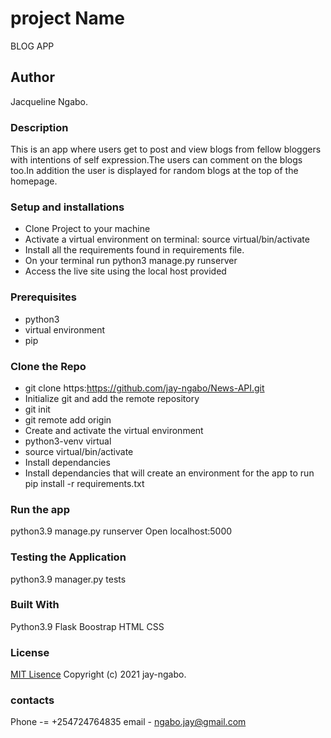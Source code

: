 # project Name
BLOG APP

## Author
Jacqueline Ngabo.
### Description
This is an app where users get to post and view blogs from fellow bloggers with intentions of self expression.The users can comment on the blogs too.In addition the user is displayed for random blogs at the top of the homepage.
### Setup and installations
* Clone Project to your machine
* Activate a virtual environment on terminal: source virtual/bin/activate
* Install all the requirements found in requirements file.
* On your terminal run python3 manage.py runserver
* Access the live site using the local host provided 
### Prerequisites
* python3
* virtual environment
* pip 
### Clone the Repo 
* git clone https:https://github.com/jay-ngabo/News-API.git
* Initialize git and add the remote repository
* git init
* git remote add origin <your-repository-url>
* Create and activate the virtual environment
* python3-venv virtual
* source virtual/bin/activate
* Install dependancies
* Install dependancies that will create an environment for the app to run pip install -r requirements.txt
 
### Run the app
python3.9 manage.py runserver 
Open localhost:5000

### Testing the Application
python3.9 manager.py tests

### Built With
Python3.9
Flask
Boostrap
HTML
CSS
### License
[MIT Lisence](https://github.com/jay-ngabo/Blog-App/blob/main/LICENSE) Copyright (c) 2021 jay-ngabo.
### contacts
Phone -= +254724764835
email - ngabo.jay@gmail.com